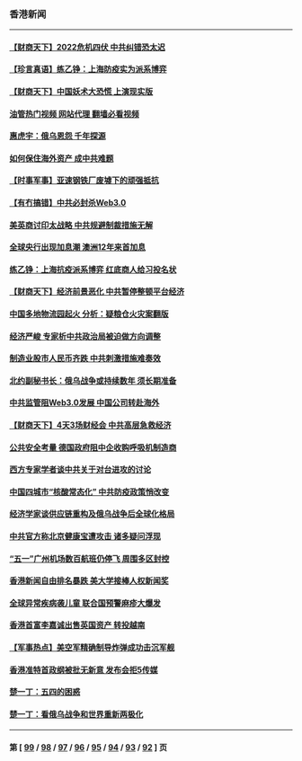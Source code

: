 ### 香港新闻
---
#### [【财商天下】2022危机四伏 中共纠错恐太迟](../../pages/ncid1349362/n13728955.md?05071645) 
#### [【珍言真语】练乙铮：上海防疫实为派系博弈](../../pages/ncid1349362/n13728302.md?05071645) 
#### [【财商天下】中国妖术大恐慌 上演现实版](../../pages/ncid1349362/n13728067.md?05071645) 
#### [油管热门视频 网站代理 翻墙必看视频](http://209.222.30.114:81/youtube.html?05071645)
#### [惠虎宇：俄乌恩怨 千年探源](../../pages/ncid1349362/n13727306.md?05071645) 
#### [如何保住海外资产 成中共难题](../../pages/ncid1349362/n13727963.md?05071645) 
#### [【时事军事】亚速钢铁厂废墟下的顽强抵抗](../../pages/ncid1349362/n13727619.md?05071645) 
#### [【有冇搞错】中共必封杀Web3.0](../../pages/ncid1349362/n13727399.md?05071645) 
#### [美英商讨印太战略 中共规避制裁措施无解](../../pages/ncid1349362/n13727536.md?05071645) 
#### [全球央行出现加息潮 澳洲12年来首加息](../../pages/ncid1349362/n13727573.md?05071645) 
#### [练乙铮：上海抗疫派系博弈 红底商人给习投名状](../../pages/ncid1349362/n13727375.md?05071645) 
#### [【财商天下】经济前景恶化 中共暂停整顿平台经济](../../pages/ncid1349362/n13727297.md?05071645) 
#### [中国多地物流园起火 分析：疑粮仓火灾案翻版](../../pages/ncid1349362/n13727171.md?05071645) 
#### [经济严峻 专家析中共政治局被迫做方向调整](../../pages/ncid1349362/n13727167.md?05071645) 
#### [制造业股市人民币齐跌 中共刺激措施难奏效](../../pages/ncid1349362/n13727166.md?05071645) 
#### [北约副秘书长：俄乌战争或持续数年 须长期准备](../../pages/ncid1349362/n13727098.md?05071645) 
#### [中共监管阻Web3.0发展 中国公司转赴海外](../../pages/ncid1349362/n13727105.md?05071645) 
#### [【财商天下】4天3场财经会 中共高层急救经济](../../pages/ncid1349362/n13726454.md?05071645) 
#### [公共安全考量 德国政府阻中企收购呼吸机制造商](../../pages/ncid1349362/n13726437.md?05071645) 
#### [西方专家学者谈中共关于对台进攻的讨论](../../pages/ncid1349362/n13726425.md?05071645) 
#### [中国四城市“核酸常态化” 中共防疫政策悄改变](../../pages/ncid1349362/n13726393.md?05071645) 
#### [经济学家谈供应链重构及俄乌战争后全球化格局](../../pages/ncid1349362/n13726344.md?05071645) 
#### [中共官方称北京健康宝遭攻击 诸多疑问浮现](../../pages/ncid1349362/n13726340.md?05071645) 
#### [“五一”广州机场数百航班仍停飞 周围多区封控](../../pages/ncid1349362/n13726321.md?05071645) 
#### [香港新闻自由排名暴跌 美大学接棒人权新闻奖](../../pages/ncid1349362/n13725749.md?05071645) 
#### [全球异常疾病袭儿童 联合国预警麻疹大爆发](../../pages/ncid1349362/n13726348.md?05071645) 
#### [香港首富李嘉诚出售英国资产 转投越南](../../pages/ncid1349362/n13726332.md?05071645) 
#### [【军事热点】美空军精确制导炸弹成功击沉军舰](../../pages/ncid1349362/n13726081.md?05071645) 
#### [香港准特首政纲被批无新意 发布会拒5传媒](../../pages/ncid1349362/n13726002.md?05071645) 
#### [楚一丁：五四的困惑](../../pages/ncid1349362/n13725250.md?05071645) 
#### [楚一丁：看俄乌战争和世界重新两极化](../../pages/ncid1349362/n13725129.md?05071645) 

---
#### 第 [ [99](./99.md?05071645) / [98](./98.md?05071645) / [97](./97.md?05071645) / [96](./96.md?05071645) / [95](./95.md?05071645) / [94](./94.md?05071645) / [93](./93.md?05071645) / [92](./92.md?05071645) ] 页
